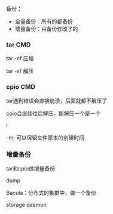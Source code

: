 

备份：

- 全量备份：所有的都备份
- 增量备份：只备份修改了的



### tar CMD

tar -cf 压缩

tar -xf 解压



### cpio CMD

tar遇到错误会直接崩溃，后面就都不解压了

cpio会继续往后解压，能解压一个是一个





i

-m: 可以保留文件原本的创建时间



### 增量备份

tar和cpio做增量备份



dump



Bacula：分布式的集群中，做一个备份

storage daemon



